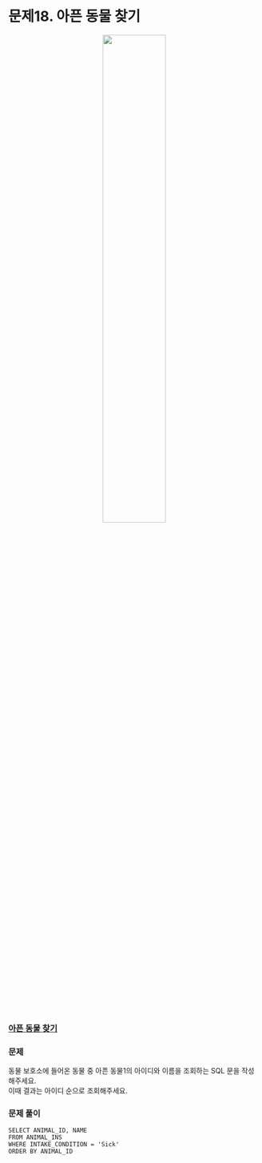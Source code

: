 # 문제18. 아픈 동물 찾기
<center><img src="https://user-images.githubusercontent.com/77037338/210046724-5f984c66-80c3-4c70-9fdc-32371e86c30c.png" width="50%" height="50%"></center>

### [아픈 동물 찾기](https://school.programmers.co.kr/learn/courses/30/lessons/59036)

### 문제
동물 보호소에 들어온 동물 중 아픈 동물1의 아이디와 이름을 조회하는 SQL 문을 작성해주세요.<br>
이때 결과는 아이디 순으로 조회해주세요.<br>

### 문제 풀이
```Mysql
SELECT ANIMAL_ID, NAME
FROM ANIMAL_INS
WHERE INTAKE_CONDITION = 'Sick'
ORDER BY ANIMAL_ID
```
